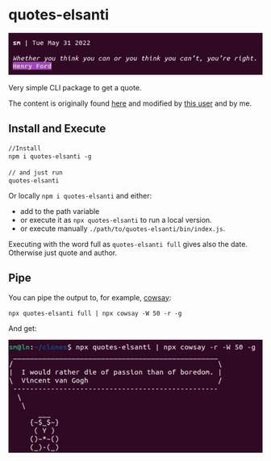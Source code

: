 # quotes-elsanti

![](./scs.png)

Very simple CLI package to get a quote.


The content is originally found [here](https://gist.github.com/signed0/d70780518341e1396e11) and modified by [this user](https://gist.github.com/dmakk767/9375ff01aff76f1788aead1df9a66338) and by me.

## Install and Execute

```
//Install
npm i quotes-elsanti -g

// and just run
quotes-elsanti
```


Or locally `npm i quotes-elsanti` and either:
* add to the path variable
* or execute it as `npx quotes-elsanti` to run a local version.
* or execute manually `./path/to/quotes-elsanti/bin/index.js`.

Executing with the word full as `quotes-elsanti full` gives also the date. Otherwise just quote and author.

## Pipe

You can pipe the output to, for example, [cowsay](https://www.npmjs.com/package/cowsay):
```
npx quotes-elsanti full | npx cowsay -W 50 -r -g
```

And get:


![](./scs2.png)

<!--
## Learn by doing

This is a simple project where I write a small JS program and:

1. Create a Github repo - use git version control
2. Publish to npm
3. Test using different testing libraries
4. Add continuous integration
5. Use newest ES features
6. Transpile with babel
7. Bundle code with Webpack
8. Get it ready for Node and Browser.

You can look at it and try to do it too.
-->

